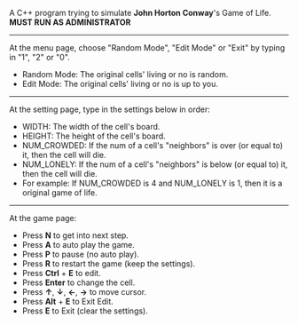 A C++ program trying to simulate **John Horton Conway**'s Game of Life.<br>
**MUST RUN AS ADMINISTRATOR**

***

At the menu page, choose "Random Mode", "Edit Mode" or "Exit" by typing in "1", "2" or "0".
* Random Mode: The original cells' living or no is random.
* Edit Mode: The original cells' living or no is up to you.

***

At the setting page, type in the settings below in order:
* WIDTH: The width of the cell's board.
* HEIGHT: The height of the cell's board.
* NUM_CROWDED: If the num of a cell's "neighbors" is over (or equal to) it, then the cell will die.
* NUM_LONELY: If the num of a cell's "neighbors" is below (or equal to) it, then the cell will die.
* For example: If NUM_CROWDED is 4 and NUM_LONELY is 1, then it is a original game of life.

***

At the game page:
* Press **N** to get into next step.
* Press **A** to auto play the game.
* Press **P** to pause (no auto play).
* Press **R** to restart the game (keep the settings).
* Press **Ctrl** + **E** to edit.
* Press **Enter** to change the cell.
* Press **↑**, **↓**, **←**, **→** to move cursor.
* Press **Alt** + **E** to Exit Edit.
* Press **E** to Exit (clear the settings).
